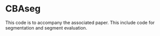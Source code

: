 # CBAseg
This code is to accompany the associated paper. This include code for segmentation and segment evaluation.
